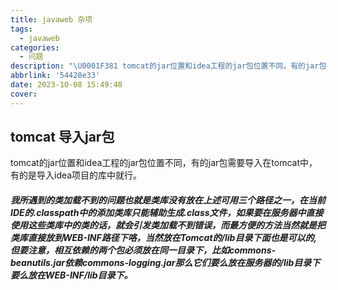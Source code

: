 ```yaml
---
title: javaweb 杂项
tags:
  - javaweb
categories:
  - 问题
description: "\U0001F381 tomcat的jar位置和idea工程的jar包位置不同，有的jar包需要导入在tomcat中，有的是导入idea项目的库中就行"
abbrlink: '54428e33'
date: 2023-10-08 15:49:48
cover:
---
```

## tomcat 导入jar包
tomcat的jar位置和idea工程的jar包位置不同，有的jar包需要导入在tomcat中，有的是导入idea项目的库中就行。
##### 我所遇到的类加载不到的问题也就是类库没有放在上述可用三个路径之一，在当前IDE的.classpath中的添加类库只能辅助生成.class文件，如果要在服务器中直接使用这些类库中的类的话，就会引发类加载不到错误，而最方便的方法当然就是把类库直接放到WEB-INF路径下咯，当然放在Tomcat的/lib目录下面也是可以的,但要注意，相互依赖的两个包必须放在同一目录下，比如commons-beanutils.jar依赖commons-logging.jar那么它们要么放在服务器的/lib目录下要么放在WEB-INF/lib目录下。
